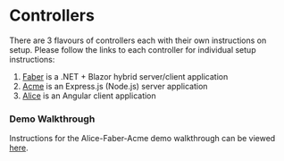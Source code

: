 # Controllers

There are 3 flavours of controllers each with their own instructions on setup. Please follow the links to each controller for individual setup instructions:

1. [Faber](./faber-controller/README.md) is a .NET + Blazor hybrid server/client application
2. [Acme](./acme-controller/README.md) is an Express.js (Node.js) server application
3. [Alice](./alice-controller/README.md) is an Angular client application

### Demo Walkthrough

Instructions for the Alice-Faber-Acme demo walkthrough can be viewed [here](../README.md#demo-walkthrough).